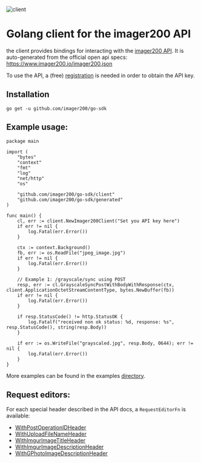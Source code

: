 ![client](https://www.imager200.io/assets/images/main-logo-compressed.png)
# Golang client for the imager200 API

the client provides bindings for interacting with the [imager200 API](https://www.imager200.io/). It is auto-generated from the official open api specs: https://www.imager200.io/imager200.json

To use the API, a (free) [registration](https://panel.imager200.io/) is needed in order to obtain the API key. 

## Installation

`go get -u github.com/imager200/go-sdk`

## Example usage:


```golang
package main

import (
	"bytes"
	"context"
	"fmt"
	"log"
	"net/http"
	"os"

	"github.com/imager200/go-sdk/client"
	"github.com/imager200/go-sdk/generated"
)

func main() {
	cl, err := client.NewImager200Client("Set you API key here")
	if err != nil {
		log.Fatal(err.Error())
	}

	ctx := context.Background()
	fb, err := os.ReadFile("jpeg_image.jpg")
	if err != nil {
		log.Fatal(err.Error())
	}

	// Example 1: /grayscale/sync using POST
	resp, err := cl.GrayscaleSyncPostWithBodyWithResponse(ctx, client.ApplicationOctetStreamContentType, bytes.NewBuffer(fb))
	if err != nil {
		log.Fatal(err.Error())
	}

	if resp.StatusCode() != http.StatusOK {
		log.Fatalf("received non ok status: %d, response: %s", resp.StatusCode(), string(resp.Body))
	}

	if err := os.WriteFile("grayscaled.jpg", resp.Body, 0644); err != nil {
		log.Fatal(err.Error())
	}
}
```

More examples can be found in the examples [directory](/examples/).


## Request editors:

For each special header described in the API docs, a `RequestEditorFn` is available:
- [WithPostOperationIDHeader](https://github.com/imager200/go-sdk/blob/main/client/imager200_client.go#L34)
- [WithUploadFileNameHeader](https://github.com/imager200/go-sdk/blob/main/client/imager200_client.go#L44)
- [WithImgurImageTitleHeader](https://github.com/imager200/go-sdk/blob/main/client/imager200_client.go#L55)
- [WithImgurImageDescriptionHeader](https://github.com/imager200/go-sdk/blob/main/client/imager200_client.go#L66)
- [WithGPhotoImageDescriptionHeader](https://github.com/imager200/go-sdk/blob/main/client/imager200_client.go#L77)